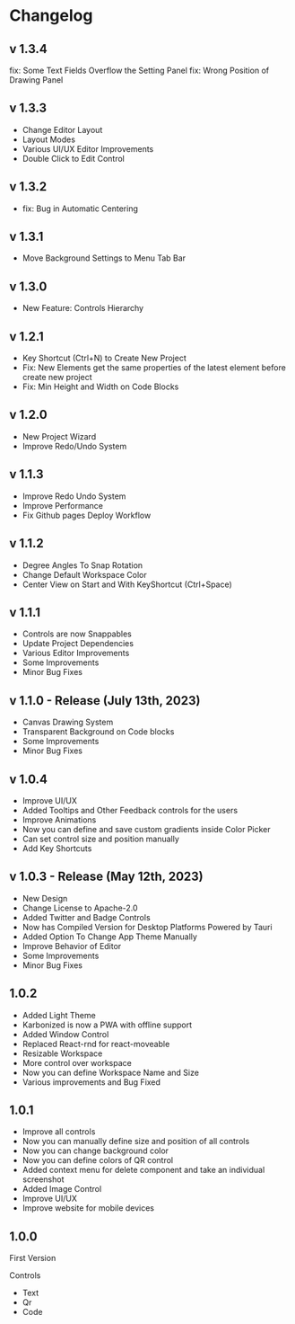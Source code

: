 # Changelog

## v 1.3.4

fix: Some Text Fields Overflow the Setting Panel
fix: Wrong Position of Drawing Panel

## v 1.3.3

* Change Editor Layout
* Layout Modes
* Various UI/UX Editor Improvements
* Double Click to Edit Control

## v 1.3.2

* fix: Bug in Automatic Centering

## v 1.3.1

* Move Background Settings to Menu Tab Bar

## v 1.3.0

* New Feature: Controls Hierarchy

## v 1.2.1

* Key Shortcut (Ctrl+N) to Create New Project
* Fix: New Elements get the same properties of the latest element before create new project
* Fix: Min Height and Width on Code Blocks

## v 1.2.0

* New Project Wizard
* Improve Redo/Undo System

## v 1.1.3

* Improve Redo Undo System
* Improve Performance
* Fix Github pages Deploy Workflow

## v 1.1.2

* Degree Angles To Snap Rotation
* Change Default Workspace Color
* Center View on Start and With KeyShortcut (Ctrl+Space)

## v 1.1.1

* Controls are now Snappables
* Update Project Dependencies
* Various Editor Improvements
* Some Improvements
* Minor Bug Fixes

## v 1.1.0 - Release (July 13th, 2023)

* Canvas Drawing System
* Transparent Background on Code blocks
* Some Improvements
* Minor Bug Fixes

## v 1.0.4

* Improve UI/UX
* Added Tooltips and Other Feedback controls for the users
* Improve Animations
* Now you can define and save custom gradients inside Color Picker
* Can set control size and position manually
* Add Key Shortcuts

## v 1.0.3 - Release (May 12th, 2023)

* New Design
* Change License to Apache-2.0
* Added Twitter and Badge Controls
* Now has Compiled Version for Desktop Platforms Powered by Tauri
* Added Option To Change App Theme Manually
* Improve Behavior of Editor
* Some Improvements
* Minor Bug Fixes

## 1.0.2

* Added Light Theme
* Karbonized is now a PWA with offline support
* Added Window Control
* Replaced React-rnd for react-moveable
* Resizable Workspace
* More control over workspace
* Now you can define Workspace Name and Size
* Various improvements and Bug Fixed

## 1.0.1

* Improve all controls
* Now you can manually define size and position of all controls
* Now you can change background color
* Now you can define colors of QR control
* Added context menu for delete component and take an individual screenshot
* Added Image Control
* Improve UI/UX
* Improve website for mobile devices

## 1.0.0

First Version

Controls

* Text
* Qr
* Code
